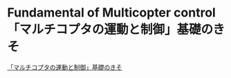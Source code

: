 # Fundamental of Multicopter control<br>「マルチコプタの運動と制御」基礎のきそ

[「マルチコプタの運動と制御」基礎のきそ](Fundamental_of_multicopter_control.pdf)
